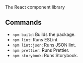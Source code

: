 The React component library

## Commands

- `npm build`: Builds the package.
- `npm lint`: Runs ESLint.
- `npm lint:json`: Runs JSON lint.
- `npm prettier`: Runs Prettier.
- `npm storybook`: Runs Storybook.
